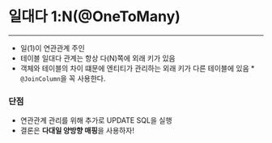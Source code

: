 # 일대다 1:N(@OneToMany)
***
* 일(1)이 연관관계 주인
* 테이블 일대다 관계는 항상 다(N)쪽에 외래 키가 있음
* 객체와 테이블의 차이 떄문에 엔티티가 관리하는 외래 키가 다른 테이블에 있음
*` @JoinColumn`을 꼭 사용한다. 
### 단점
* 연관관계 관리를 위해 추가로 UPDATE SQL을 실행
* 결론은 **다대일 양방향 매핑**을 사용하자!